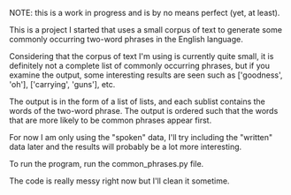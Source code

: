 NOTE: this is a work in progress and is by no means perfect (yet, at least).

This is a project I started that uses a small corpus of text to generate some commonly occurring two-word phrases in the English language.

Considering that the corpus of text I'm using is currently quite small, it is definitely not a complete list of commonly occurring phrases, but if you examine the output, some interesting results are seen such as ['goodness', 'oh'], ['carrying', 'guns'], etc.

The output is in the form of a list of lists, and each sublist contains the words of the two-word phrase. The output is ordered such that the words that are more likely to be common phrases appear first.

For now I am only using the "spoken" data, I'll try including the "written" data later and the results will probably be a lot more interesting.

To run the program, run the common_phrases.py file.

The code is really messy right now but I'll clean it sometime.



